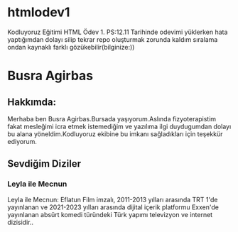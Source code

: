 # htmlodev1
Kodluyoruz Eğitimi HTML Ödev 1. 
PS:12.11 Tarihinde odevimi yüklerken hata yaptığımdan dolayı silip tekrar repo oluşturmak zorunda kaldım sıralama ondan kaynaklı farklı gözükebilir(bilginize:))
<h1>Busra Agirbas</h1>
<!--başlık oluşturdum-->
<h2>Hakkımda:</h2>
<!--2.başlığı oluşturdum-->
<!--paragraf cümleme geçtim-->
<p>Merhaba ben Busra Agirbas.Bursada yaşıyorum.Aslında fizyoterapistim fakat mesleğimi icra etmek istemediğim ve yazılıma ilgi duydugumdan dolayı bu alana yöneldim.Kodluyoruz ekibine bu imkanı sağladıkları için teşekkür ediyorum.</p>
<h2>Sevdiğim Diziler</h2>
<h3>Leyla ile Mecnun</h3>
<!--yine paragrafta açıklamamı yaptım-->
<p>Leyla ile Mecnun: Eflatun Film imzalı, 2011-2013 yılları arasında TRT 1'de yayınlanan ve 2021-2023 yılları arasında dijital içerik platformu Exxen'de yayınlanan absürt komedi türündeki Türk yapımı televizyon ve internet dizisidir..</p>
<!--bitti-->
